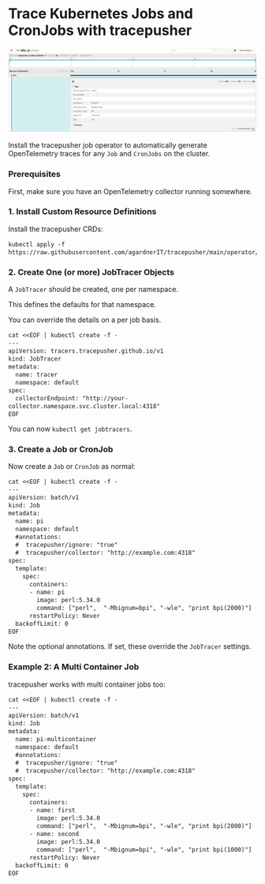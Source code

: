 # Trace Kubernetes Jobs and CronJobs with tracepusher

![Trace Kubernetes Jobs with tracepusher](assets/tracepusher-k8s-jobs.png)

Install the tracepusher job operator to automatically generate OpenTelemetry traces for any `Job` and `CronJobs` on the cluster.

### Prerequisites

First, make sure you have an OpenTelemetry collector running somewhere.

### 1. Install Custom Resource Definitions

Install the tracepusher CRDs:

```shell
kubectl apply -f https://raw.githubusercontent.com/agardnerIT/tracepusher/main/operator/crds.yml
```

### 2. Create One (or more) JobTracer Objects

A `JobTracer` should be created, one per namespace.

This defines the defaults for that namespace.

You can override the details on a per job basis.

```shell
cat <<EOF | kubectl create -f -
---
apiVersion: tracers.tracepusher.github.io/v1
kind: JobTracer
metadata:
  name: tracer
  namespace: default
spec:
  collectorEndpoint: "http://your-collector.namespace.svc.cluster.local:4318"
EOF
```

You can now `kubectl get jobtracers`.

### 3. Create a Job or CronJob

Now create a `Job` or `CronJob` as normal:

```
cat <<EOF | kubectl create -f -
---
apiVersion: batch/v1
kind: Job
metadata:
  name: pi
  namespace: default
  #annotations:
  #  tracepusher/ignore: "true"
  #  tracepusher/collector: "http://example.com:4318"
spec:
  template:
    spec:
      containers:
      - name: pi
        image: perl:5.34.0
        command: ["perl",  "-Mbignum=bpi", "-wle", "print bpi(2000)"]
      restartPolicy: Never
  backoffLimit: 0
EOF
```

Note the optional annotations. If set, these override the `JobTracer` settings.

### Example 2: A Multi Container Job

tracepusher works with multi container jobs too:

```shell
cat <<EOF | kubectl create -f -
---
apiVersion: batch/v1
kind: Job
metadata:
  name: pi-multicontainer
  namespace: default
  #annotations:
  #  tracepusher/ignore: "true"
  #  tracepusher/collector: "http://example.com:4318"
spec:
  template:
    spec:
      containers:
      - name: first
        image: perl:5.34.0
        command: ["perl",  "-Mbignum=bpi", "-wle", "print bpi(2000)"]
      - name: second
        image: perl:5.34.0
        command: ["perl",  "-Mbignum=bpi", "-wle", "print bpi(1000)"]
      restartPolicy: Never
  backoffLimit: 0
EOF
```